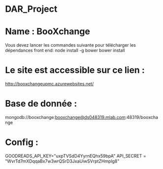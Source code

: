 # DAR_Project
# Name : BooXchange

Vous devez lancer les commandes suivante pour télécharger les dépendances front end:
node install -g bower
bower install

# Le site est accessible sur ce lien :
http://booxchangeupmc.azurewebsites.net/

# Base de donnée :
mongodb://booxchange:booxchange@ds048319.mlab.com:48319/booxchange

# Config :
GOODREADS_API_KEY="uxpTVSdD4YyrnEQhx59bpA"
API_SECRET = "WvrTd7mXDqqaBx7w3wrQSrD3JxaUiwSVrptZHmplg8"

